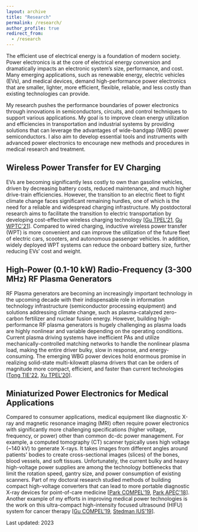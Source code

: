 ```yaml
---
layout: archive
title: "Research"
permalink: /research/
author_profile: true
redirect_from:
  - /research
---
```


The efficient use of electrical energy is a foundation of modern society. Power electronics is at the core of electrical energy conversion and dramatically impacts an electronic system’s size, performance, and cost. Many emerging applications, such as renewable energy, electric vehicles (EVs), and medical devices, demand high-performance power electronics that are smaller, lighter, more efficient, flexible, reliable, and less costly than existing technologies can provide.

My research pushes the performance boundaries of power electronics through innovations in semiconductors, circuits, and control techniques to support various applications. My goal is to improve clean energy utilization and efficiencies in transportation and industrial systems by providing solutions that can leverage the advantages of wide-bandgap (WBG) power semiconductors. I also aim to develop essential tools and instruments with advanced power electronics to encourage new methods and procedures in medical research and treatment.

Wireless Power Transfer for EV Charging
------
EVs are becoming significantly less costly to own than gasoline vehicles, driven by decreasing battery costs, reduced maintenance, and much higher drive-train efficiencies. 
However, the transition to an electric fleet to fight climate change faces significant remaining hurdles, one of which is the need for a reliable and widespread charging infrastructure. 
My postdoctoral research aims to facilitate the transition to electric transportation by developing cost-effective wireless charging technology \[[Gu TPEL'21](https://ieeexplore.ieee.org/document/9159915), [Gu WPTC'21](https://ieeexplore.ieee.org/document/9458037)\]. 
Compared to wired charging, inductive wireless power transfer (WPT) is more convenient and can improve the utilization of the future fleet of electric cars, scooters, and autonomous passenger vehicles. 
In addition, widely deployed WPT systems can reduce the onboard battery size, further reducing EVs’ cost and weight.

High-Power (0.1-10 kW) Radio-Frequency (3-300 MHz) RF Plasma Generators
------
RF Plasma generators are becoming an increasingly important technology in the upcoming decade with their indispensable role in information technology infrastructure (semiconductor processing equipment) and solutions addressing climate change, such as plasma-catalyzed zero-carbon fertilizer and nuclear fusion energy. 
However, building high-performance RF plasma generators is hugely challenging as plasma loads are highly nonlinear and variable depending on the operating conditions. 
Current plasma driving systems have inefficient PAs and utilize mechanically-controlled matching networks to handle the nonlinear plasma load, making the entire driver bulky, slow in response, and energy-consuming. 
The emerging WBG power devices hold enormous promise in realizing solid-state multi-kilowatt plasma drivers that can be orders of magnitude more compact, efficient, and faster than current technologies \[[Tong TIE'22](https://ieeexplore.ieee.org/document/9464735), [Xu TPEL'20](https://ieeexplore.ieee.org/document/8906160)\].

Miniaturized Power Electronics for Medical Applications
------
Compared to consumer applications, medical equipment like diagnostic X-ray and magnetic resonance imaging (MRI) often require power electronics with significantly more challenging specifications (higher voltage, frequency, or power) other than common dc-dc power management. 
For example, a computed tomography (CT) scanner typically uses high voltage (~140 kV) to generate X-rays. 
It takes images from different angles around patients' bodies to create cross-sectional images (slices) of the bones, blood vessels, and soft tissues. 
Unfortunately, the current bulky and heavy high-voltage power supplies are among the technology bottlenecks that limit the rotation speed, gantry size, and power consumption of existing scanners.
Part of my doctoral research studied methods of building compact high-voltage converters that can lead to more portable diagnostic X-ray devices for point-of-care medicine \[[Park COMPEL'19](https://ieeexplore.ieee.org/document/8769612), [Park APEC'18](https://ieeexplore.ieee.org/document/8341327)\]. 
Another example of my efforts in improving medical power technologies is the work on this ultra-compact high-intensity focused ultrasound (HIFU) system for cancer therapy \[[Gu COMPEL'19](https://ieeexplore.ieee.org/document/8769682), [Stedman IUS'19](https://ieeexplore.ieee.org/document/8925689)\]. 

Last updated: 2023